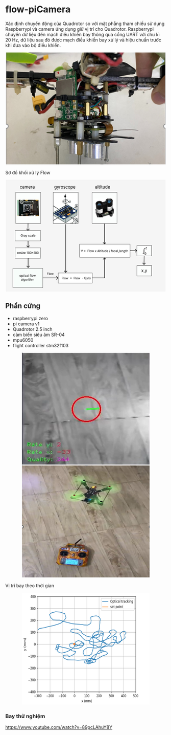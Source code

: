 # flow-piCamera
Xác định chuyển động của Quadrotor so với mặt phẳng tham chiếu sử dụng Raspberrypi và camera ứng dụng giữ vị trí cho Quadrotor. Raspberrypi chuyền dữ liệu đến mạch điều khiển bay thông qua cổng UART với chu kì 20 Hz, dữ liệu sau đó được mạch điều khiển bay xử lý và hiệu chuẩn trước khi đưa vào bộ điều khiển. 

<p align="center">
<img src="./resource/quad.png" alt="img-name" width="500" height="350">

Sơ đồ khối xử lý Flow
<p align="center">
<img src="./resource/flow_calibrate.png" alt="img-name" width="500" height="350">

## Phần cứng
- raspberrypi zero
- pi camera v1
- Quadrotor 2.5 inch
- cảm biến siêu âm SR-04
- mpu6050
- flight controller stm32f103

<p align="center">
<img src="./resource/Picture1.png" alt="img-name" width="400" height="350">

<img src="./resource/Picture2.png" alt="img-name" width="400" height="350"> 
<p/>

Vị trí bay theo thời gian
<p align="center">
<img src="./resource/Picture3.png" alt="img-name" width="400" height="350">
<p/>



### Bay thử nghiệm
https://www.youtube.com/watch?v=89pcLAhuY8Y

